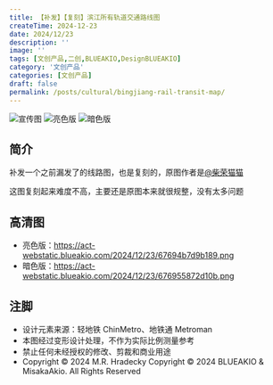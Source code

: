 ```yaml
---
title: 【补发】【复刻】滨江所有轨道交通路线图
createTime: 2024-12-23
date: 2024/12/23
description: ''
image: ''
tags: [文创产品,二创,BLUEAKIO,DesignBLUEAKIO]
category: '文创产品'
categories: [文创产品]
draft: false 
permalink: /posts/cultural/bingjiang-rail-transit-map/
---
```

![](https://act-webstatic.blueakio.com/2024/12/23/6769551b56fc5.png '宣传图')
![](https://act-webstatic.blueakio.com/2024/12/23/676954bbb4e63.png '亮色版')
![](https://act-webstatic.blueakio.com/2024/12/23/676955872d10b.png '暗色版')

## 简介
补发一个之前漏发了的线路图，也是复刻的，原图作者是[@柴荣猫猫](https://space.bilibili.com/1634064378)

这图复刻起来难度不高，主要还是原图本来就很规整，没有太多问题

## 高清图
- 亮色版：https://act-webstatic.blueakio.com/2024/12/23/67694b7d9b189.png
- 暗色版：https://act-webstatic.blueakio.com/2024/12/23/676955872d10b.png

## 注脚
- 设计元素来源：轻地铁 ChinMetro、地铁通 Metroman
- 本图经过变形设计处理，不作为实际比例测量参考
- 禁止任何未经授权的修改、剪裁和商业用途
- Copyright © 2024 M.R. Hradecky Copyright © 2024 BLUEAKIO & MisakaAkio. All Rights Reserved